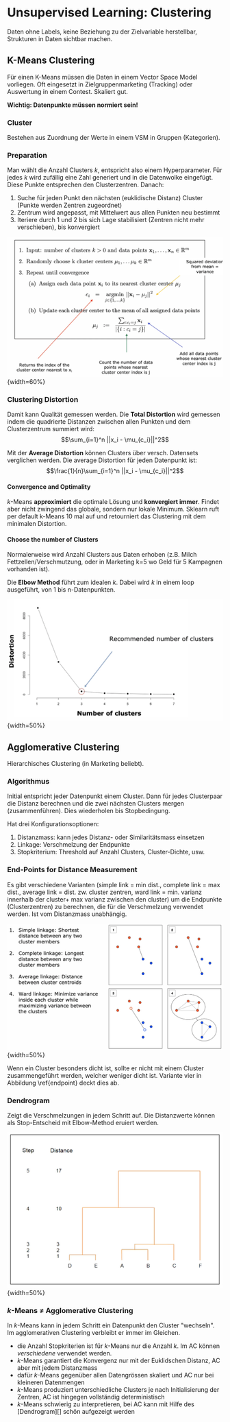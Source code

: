 # Unsupervised Learning: Clustering

Daten ohne Labels, keine Beziehung zu der Zielvariable herstellbar, Strukturen in Daten sichtbar
machen.

## K-Means Clustering

Für einen K-Means müssen die Daten in einem Vector Space Model vorliegen. Oft eingesetzt in
Zielgruppenmarketing (Tracking) oder Auswertung in einem Contest. Skaliert gut.

**Wichtig: Datenpunkte müssen normiert sein!**

### Cluster

Bestehen aus Zuordnung der Werte in einem VSM in Gruppen (Kategorien).

### Preparation

Man wählt die Anzahl Clusters $k$, entspricht also einem Hyperparameter. Für jedes $k$ wird zufällig
eine Zahl generiert und in die Datenwolke eingefügt. Diese Punkte entsprechen den Clusterzentren.
Danach:

1. Suche für jeden Punkt den nächsten (euklidische Distanz) Cluster (Punkte werden Zentren 
   zugeordnet)
2. Zentrum wird angepasst, mit Mittelwert aus allen Punkten neu bestimmt
3. Iteriere durch 1 und 2 bis sich Lage stabilisiert (Zentren nicht mehr verschieben), bis
   konvergiert

![k-Means Algorithm in Math](images/kmeans.png){width=60%}

### Clustering Distortion

Damit kann Qualität gemessen werden. Die **Total Distortion** wird gemessen indem die quadrierte
Distanzen zwischen allen Punkten und dem Clusterzentrum summiert wird:
$$\sum_{i=1}^n ||x_i - \mu_{c_i}||^2$$

Mit der **Average Distortion** können Clusters über versch. Datensets verglichen werden. Die average
Distortion für jeden Datenpunkt ist:
$$\frac{1}{n}\sum_{i=1}^n ||x_i - \mu_{c_i}||^2$$

#### Convergence and Optimality

$k$-Means **approximiert** die optimale Lösung und **konvergiert immer**. Findet aber nicht zwingend
das globale, sondern nur lokale Minimum. Sklearn ruft per default k-Means 10 mal auf und 
retourniert das Clustering mit dem minimalen Distortion.

#### Choose the number of Clusters

Normalerweise wird Anzahl Clusters aus Daten erhoben (z.B. Milch Fettzellen/Verschmutzung, oder in
Marketing k=5 wo Geld für 5 Kampagnen vorhanden ist).

Die **Elbow Method** führt zum idealen $k$. Dabei wird $k$ in einem loop ausgeführt, von 1 bis
n-Datenpunkten.

![Recommended number of clusters in $k$-Means](images/elbow_method.png){width=50%}

## Agglomerative Clustering

Hierarchisches Clustering (in Marketing beliebt).

### Algorithmus

Initial entspricht jeder Datenpunkt einem Cluster. Dann für jedes Clusterpaar die Distanz berechnen
und die zwei nächsten Clusters mergen (zusammenführen). Dies wiederholen bis Stopbedingung.

Hat drei Konfigurationsoptionen:

1. Distanzmass: kann jedes Distanz- oder Similaritätsmass einsetzen
2. Linkage: Verschmelzung der Endpunkte
3. Stopkriterium: Threshold auf Anzahl Clusters, Cluster-Dichte, usw.

### End-Points for Distance Measurement

Es gibt verschiedene Varianten (simple link = min dist., complete link = max dist., average link 
= dist. zw. cluster zentren, ward link = min. varianz innerhalb der cluster+ max varianz 
zwischen den cluster)
um die 
Endpunkte (Clusterzentren)
zu berechnen, die für die
Verschmelzung verwendet werden. Ist vom Distanzmass unabhängig.

![Distance Measurement für End-Points\label{endpoint}](images/endpointdistancemeasurement.png){width=50%}

Wenn ein Cluster besonders dicht ist, sollte er nicht mit einem Cluster zusammengeführt werden,
welcher weniger dicht ist. Variante vier in Abbildung \ref{endpoint} deckt dies ab.

### Dendrogram

Zeigt die Verschmelzungen in jedem Schritt auf. Die Distanzwerte können als Stop-Entscheid mit
Elbow-Method eruiert werden.

![Dendrogram](images/dendrogram.png){width=50%}

### $k$-Means $\neq$ Agglomerative Clustering

In $k$-Means kann in jedem Schritt ein Datenpunkt den Cluster "wechseln". Im agglomerativen 
Clustering
verbleibt er immer im Gleichen.

* die Anzahl Stopkriterien ist für $k$-Means nur die Anzahl $k$. Im AC können *verschiedene* verwendet
  werden.
* $k$-Means garantiert die Konvergenz nur mit der Euklidschen Distanz, AC aber mit jedem
  Distanzmass
* dafür $k$-Means gegenüber allen Datengrössen skaliert und AC nur bei kleineren Datenmengen
* $k$-Means produziert unterschiedliche Clusters je nach Initialisierung der Zentren, AC ist
  hingegen vollständig deterministisch
* $k$-Means schwierig zu interpretieren, bei AC kann mit Hilfe des [Dendrogram][] schön aufgezeigt werden
